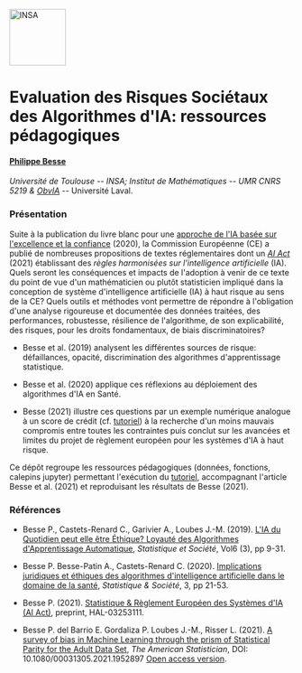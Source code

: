 <a href="http://www.insa-toulouse.fr/" ><img src="http://www.math.univ-toulouse.fr/~besse/Wikistat/Images/logo-insa.jpg" height="100"  alt="INSA"/></a> 
# Evaluation des Risques Sociétaux des Algorithmes d'IA: ressources pédagogiques


#### [Philippe Besse](https://www.math.univ-toulouse.fr/~besse/) 

*Université de Toulouse -- INSA; Institut de Mathématiques -- UMR CNRS 5219  & [ObvIA](https://observatoire-ia.ulaval.ca/)* -- Université Laval.

### Présentation

Suite à la publication du livre blanc pour une [approche de l'IA basée sur l'excellence et la confiance](https://ec.europa.eu/info/sites/info/files/commission-white-paper-artificial-intelligence-feb2020_fr.pdf) (2020), la Commission Européenne (CE) a publié de nombreuses propositions de textes réglementaires dont un [*AI Act*](https://digital-strategy.ec.europa.eu/en/library/proposal-regulation-european-approach-artificial-intelligence) (2021) établissant des *règles harmonisées sur l'intelligence artificielle* (IA). Quels seront les conséquences et impacts de l'adoption à venir de ce texte du point de vue d'un mathématicien ou plutôt statisticien impliqué dans la conception de système d'intelligence artificielle (IA) à haut risque au sens de la CE? Quels outils et méthodes vont permettre de répondre à l'obligation d'une analyse rigoureuse et documentée des données traitées, des performances, robustesse, résilience de l'algorithme, de son explicabilité, des risques, pour les droits fondamentaux, de biais discriminatoires? 

- Besse et al. (2019) analysent les différentes sources de risque: défaillances, opacité, discrimination des algorithmes d'apprentissage statistique.

- Besse et al. (2020) applique ces réflexions au déploiement des algorithmes d'IA en Santé.

- Besse (2021) illustre ces questions par un exemple numérique analogue à un score de crédit (cf. [tutoriel](https://github.com/wikistat/Fair-ML-4-Ethical-AI/blob/master/AdultCensus/AdultCensus-R-biasDetection.ipynb)) à la recherche d'un moins mauvais compromis entre toutes les contraintes puis conclut sur les avancées et limites du projet de règlement européen pour les systèmes d'IA à haut risque.

Ce dépôt regroupe les ressources pédagogiques (données, fonctions, calepins jupyter) permettant l'exécution du  [tutoriel](https://github.com/wikistat/Fair-ML-4-Ethical-AI/blob/master/AdultCensus/AdultCensus-R-biasDetection.ipynb), accompagnant l'article Besse et al. (2021) et reproduisant les résultats de Besse (2021).


### Références

- Besse P., Castets-Renard C., Garivier A., Loubes J.-M. (2019). [L'IA du Quotidien peut elle être Éthique? Loyauté des Algorithmes d'Apprentissage Automatique](http://statistique-et-societe.fr/article/view/719), *Statistique et Société*, Vol6 (3), pp 9-31. 

- Besse P. Besse-Patin A., Castets-Renard C. (2020). [Implications juridiques et éthiques des algorithmes d'intelligence artificielle dans le domaine de la santé](http://statistique-et-societe.fr/article/view/801), *Statistique & Société*, 3, pp 21-53.

- Besse P. (2021). [Statistique & Règlement Européen des Systèmes d'IA (AI Act)](https://hal.archives-ouvertes.fr/hal-03253111), preprint, HAL-03253111.

- Besse P. del Barrio E. Gordaliza P. Loubes J.-M., Risser L. (2021). [A survey of bias in Machine Learning through the prism of Statistical Parity for the Adult Data Set](https://doi.org/10.1080/00031305.2021.1952897), *The American Statistician*, DOI: 10.1080/00031305.2021.1952897 [Open access version](https://arxiv.org/pdf/2003.14263.pdf). 

